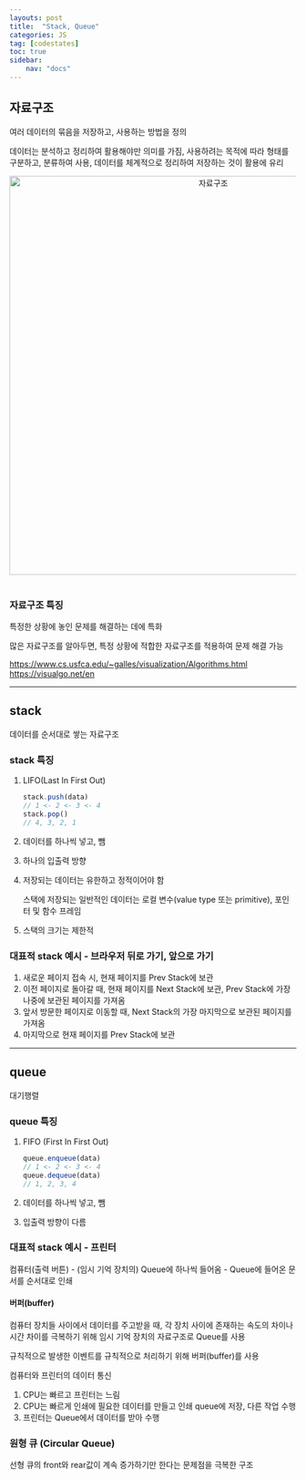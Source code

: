 ```yaml
---
layouts: post
title:  "Stack, Queue"
categories: JS
tag: [codestates]
toc: true
sidebar:
    nav: "docs"
---
```


## 자료구조

여러 데이터의 묶음을 저장하고, 사용하는 방법을 정의

데이터는 분석하고 정리하여 활용해야만 의미를 가짐, 사용하려는 목적에 따라 형태를 구분하고, 분류하여 사용, 데이터를 체계적으로 정리하여 저장하는 것이 활용에 유리

<html>
    <div style ="text-align:center">
        <img src= "https://user-images.githubusercontent.com/58800295/183896064-1f48f0c0-7a67-4d7e-9480-3ab491295752.png" alt="자료구조" width="700" height="700">
    </div>
</html><br/>

### 자료구조 특징

특정한 상황에 놓인 문제를 해결하는 데에 특화

많은 자료구조를 알아두면, 특정 상황에 적합한 자료구조를 적용하여 문제 해결 가능

<https://www.cs.usfca.edu/~galles/visualization/Algorithms.html><br/>
<https://visualgo.net/en>

---

## stack

데이터를 순서대로 쌓는 자료구조

### stack 특징

1. LIFO(Last In First Out)

    ```js
    stack.push(data)
    // 1 <- 2 <- 3 <- 4
    stack.pop()
    // 4, 3, 2, 1
    ```
2. 데이터를 하나씩 넣고, 뺌
3. 하나의 입출력 방향
4. 저장되는 데이터는 유한하고 정적이어야 함

    스택에 저장되는 일반적인 데이터는 로컬 변수(value type 또는 primitive), 포인터 및 함수 프레임
5. 스택의 크기는 제한적

### 대표적 stack 예시 - 브라우저 뒤로 가기, 앞으로 가기

1. 새로운 페이지 접속 시, 현재 페이지를 Prev Stack에 보관
2. 이전 페이지로 돌아갈 때, 현재 페이지를 Next Stack에 보관, Prev Stack에 가장 나중에 보관된 페이지를 가져옴
3. 앞서 방문한 페이지로 이동할 때, Next Stack의 가장 마지막으로 보관된 페이지를 가져옴
4. 마지막으로 현재 페이지를 Prev Stack에 보관

---

## queue

대기행렬

### queue 특징

1. FIFO (First In First Out)

    ```js
    queue.enqueue(data)
    // 1 <- 2 <- 3 <- 4
    queue.dequeue(data)
    // 1, 2, 3, 4
    ```
2. 데이터를 하나씩 넣고, 뺌
3. 입출력 방향이 다름

### 대표적 stack 예시 - 프린터

컴퓨터(출력 버튼) - (임시 기억 장치의) Queue에 하나씩 들어옴 - Queue에 들어온 문서를 순서대로 인쇄

#### 버퍼(buffer)

컴퓨터 장치들 사이에서 데이터를 주고받을 때, 각 장치 사이에 존재하는 속도의 차이나 시간 차이를 극복하기 위해 임시 기억 장치의 자료구조로 Queue를 사용

규칙적으로 발생한 이벤트를 규칙적으로 처리하기 위해 버퍼(buffer)를 사용

컴퓨터와 프린터의 데이터 통신

1. CPU는 빠르고 프린터는 느림
2. CPU는 빠르게 인쇄에 필요한 데이터를 만들고 인쇄 queue에 저장, 다른 작업 수행
3. 프린터는 Queue에서 데이터를 받아 수행

### 원형 큐 (Circular Queue)

선형 큐의 front와 rear값이 계속 증가하기만 한다는 문제점을 극복한 구조